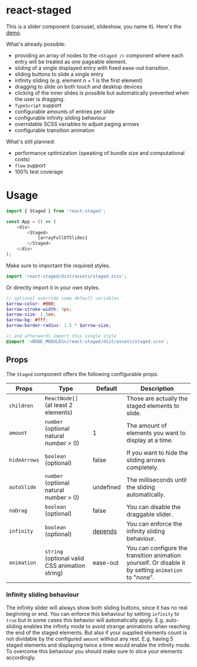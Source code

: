 # react-staged

This is a slider component (carousel, slideshow, you name it). Here's the [demo](https://fdc-viktor-luft.github.io/react-staged/).

What's already possible:
- providing an array of nodes to the `<Staged />` component where
  each entry will be treated as one pageable element.
- sliding of a single displayed entry with fixed ease-out transition.
- sliding buttons to slide a single entry
- infinity sliding (e.g. element n + 1 is the first element)
- dragging to slide on both touch and desktop devices
- clicking of the inner slides is possible but automatically 
  prevented when the user is dragging.
- `TypeScript` support
- configurable amounts of entries per slide
- configurable infinity sliding behaviour
- overridable SCSS variables to adjust paging arrows
- configurable transition animation

What's still planned:
- performance optimization (speaking of bundle size and computational costs)
- `flow` support
- 100% test coverage

# Usage
```js
import { Staged } from 'react-staged';

const App = () => (
    <div>
        <Staged>
            {arrayFullOfSlides}
        </Staged>
    </div>
);
```
Make sure to important the required styles.
```js
import 'react-staged/dist/assets/staged.scss';
```
Or directly import it in your own styles.
```scss
// optional override some default variables
$arrow-color: #000;
$arrow-stroke-width: 3px;
$arrow-size: 1.5em;
$arrow-bg: #fff;
$arrow-border-radius: 1.5 * $arrow-size;

// and afterwards import this single style
@import '<NODE_MODULES>/react-staged/dist/assets/staged.scss';
```
## Props
The `Staged` component offers the following configurable props.

Props              | Type                                           | Default        | Description                                                       
------------------ | ---------------------------------------------- | -------------- | ----------------------------------------------------------------- 
`children`         | `ReactNode[]` (at least 2 elements)            |                | Those are actually the staged elements to slide.
`amount`           | `number` (optional natural number > 0)         | 1              | The amount of elements you want to display at a time.
`hideArrows`       | `boolean` (optional)                           | false          | If you want to hide the sliding arrows completely.
`autoSlide`        | `number` (optional natural number > 0)         | undefined      | The milliseconds until the sliding automatically.
`noDrag`           | `boolean` (optional)                           | false          | You can disable the draggable slider.
`infinity`         | `boolean` (optional)                           | [depends](#infinity-sliding-behaviour)        | You can enforce the infinity sliding behaviour.
`animation`        | `string` (optional valid CSS animation string) | ease-out       | You can configure the transition animation yourself. Or disable it by setting `animation` to "none".

### Infinity sliding behaviour
The infinity slider will always show both sliding buttons, since it has no real beginning or end.
You can enforce this behaviour by setting `infinity` to `true` but in some cases this behavior will
automatically apply. E.g. auto-sliding enables the infinity mode to avoid strange animations when
reaching the end of the staged elements. But also if your supplied elements count is not dividable
by the configured `amount` without any rest. E.g. having 5 staged elements and displaying twice a time
would enable the infinity mode. To overcome this behaviour you should make sure to slice your elements
accordingly. 
